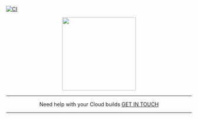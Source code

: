 [![CI](https://github.com/Cloud-42/terraform-aws-workspaces/actions/workflows/actions.yml/badge.svg)](https://github.com/Cloud-42/terraform-aws-jenkins/actions/workflows/actions.yml)

<p align="center">
  <a href="https://www.cloud42.io/" target="_blank" rel="Homepage">
  <img width="200" height="200" src="https://www.cloud42.io/wp-content/uploads/2020/01/transparent_small.png">
  </a>
</p>

---
<p align="center">Need help with your Cloud builds <a href = "mailto: hello@cloud42.io">GET IN TOUCH</a>

---
